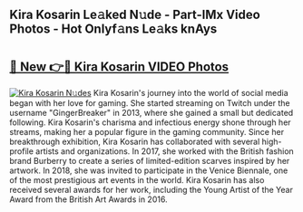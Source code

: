 ## Kira Kosarin Le𝚊ked N𝚞de - Part-lMx Video Photos - Hot Onlyf𝚊ns Le𝚊ks knAys

# <h2><a href="http://ab15368.deff.icu/?id=Kira+Kosarin">🔗 New 👉🔴 Kira Kosarin VIDEO Photos</a></h2>

[![Kira Kosarin N𝚞des](https://i.imgur.com/rIISA9y.gif)](http://ab15368.deff.icu/?id=Kira+Kosarin)
Kira Kosarin's journey into the world of social media began with her love for gaming. She started streaming on Twitch under the username "GingerBreaker" in 2013, where she gained a small but dedicated following. Kira Kosarin's charisma and infectious energy shone through her streams, making her a popular figure in the gaming community. Since her breakthrough exhibition, Kira Kosarin has collaborated with several high-profile artists and organizations. In 2017, she worked with the British fashion brand Burberry to create a series of limited-edition scarves inspired by her artwork. In 2018, she was invited to participate in the Venice Biennale, one of the most prestigious art events in the world. Kira Kosarin has also received several awards for her work, including the Young Artist of the Year Award from the British Art Awards in 2016.
